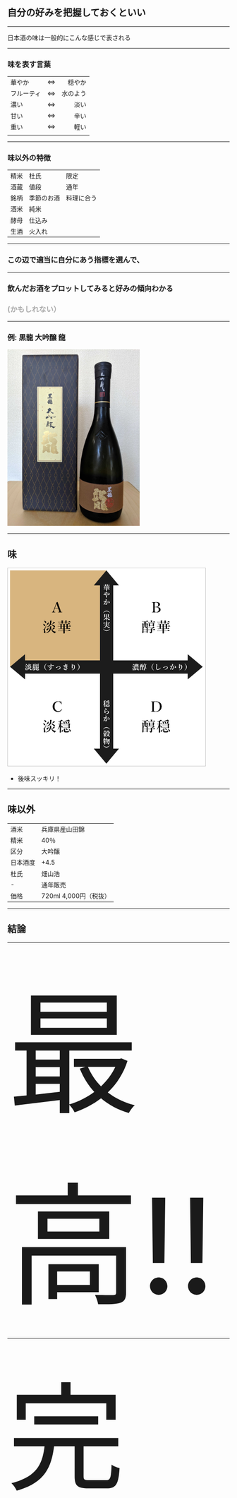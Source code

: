 ## 自分の好みを把握しておくといい

---

日本酒の味は一般的にこんな感じで表される

---

### 味を表す言葉

| | | |
|:-|:-:|-:|
|華やか| <=> | 穏やか|
| フルーティ | <=>  | 水のよう |
| 濃い | <=> | 淡い |
| 甘い | <=> | 辛い |
| 重い | <=> | 軽い |
| | | |

---

### 味以外の特徴

| | | |
|:-|:-|:-|
| 精米 | 杜氏 | 限定 |
| 酒蔵 | 値段 | 通年 |
| 銘柄 | 季節のお酒 | 料理に合う  |
| 酒米 | 純米 | |
| 酵母 | 仕込み | |
| 生酒 | 火入れ | |

---

### この辺で適当に自分にあう指標を選んで、

---

### 飲んだお酒をプロットしてみると好みの傾向わかる
### <span style="color: #aaa">(かもしれない）</span>

---

### 例: 黒龍 大吟醸 龍

<img style="height: 400px;" src="./img/kokuryu-daiginjoryu-720.png" />

---

## 味

![黒龍 龍](./img/chart-kokuryu-ryu.png)

- 後味スッキリ！

---

## 味以外

| | |
|:-|:-|
| 酒米 | 兵庫県産山田錦 |
| 精米 | 40％ |
| 区分 | 大吟醸 |
| 日本酒度 | +4.5 |
| 杜氏　| 畑山浩 |
| - | 通年販売 |
| 価格 | 720ml 4,000円（税抜） |

---


## 結論

---

<span style="font-size: 300px;">最高!!</span>

---


<span style="font-size: 200pt;">完</span>
